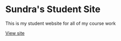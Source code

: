 # Sundra's Student Site

This is my student website for all of my course work

[View site](https://sundrawilliamsnma.github.io/studentsite/)
